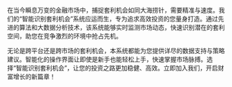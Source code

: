 在当今瞬息万变的金融市场中，捕捉套利机会如同大海捞针，需要精准与速度。我们的“智能识别套利机会”系统应运而生，专为追求高效投资的您量身打造。通过先进的算法和大数据分析技术，该系统能够实时监测市场动态，快速识别潜在的套利空间，助您在竞争激烈的环境中抢占先机。

无论是跨平台还是跨市场的套利机会，本系统都能为您提供详尽的数据支持与策略建议。智能化的操作界面让即使是新手也能轻松上手，快速掌握市场脉搏。选择“智能识别套利机会”，让您的投资之路更加稳健、高效。立即加入我们，开启财富增长的新篇章！